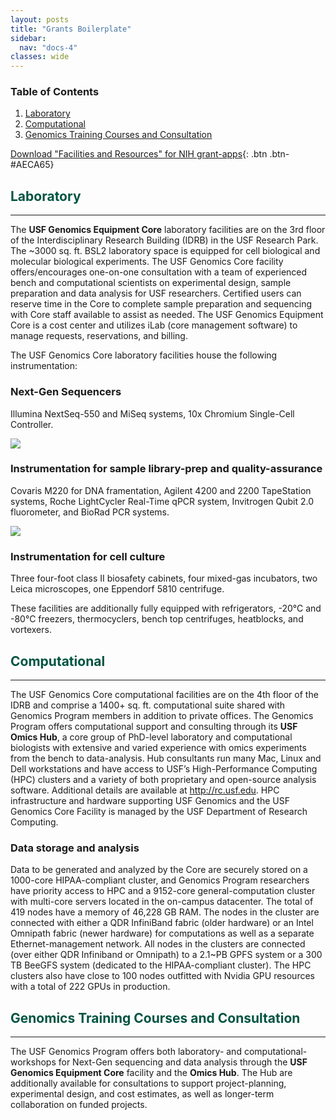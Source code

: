 ```yaml
--- 
layout: posts
title: "Grants Boilerplate"
sidebar:
  nav: "docs-4"
classes: wide
---
```

### Table of Contents

1. [Laboratory](#laboratory)
2. [Computational](#computational)
3. [Genomics Training Courses and Consultation](#genomics-training)

[Download "Facilities and Resources" for NIH grant-apps](https://github.com/janelledonglasan/usfomicshub.github.io/raw/master/FacilitiesResources/Facilities_and_Resources.docx){: .btn .btn-#AECA65}


<a id="laboratory"></a>
<h2 style="color:#005440">Laboratory</h2>

***

The **USF Genomics Equipment Core** laboratory facilities are on the 3rd floor of the Interdisciplinary Research Building (IDRB) in the USF Research Park.  The ~3000 sq. ft. BSL2 laboratory space is equipped for cell biological and molecular biological experiments. The USF Genomics Core facility offers/encourages one-on-one consultation with a team of experienced bench and computational scientists on experimental design, sample preparation and data analysis for USF researchers. Certified users can reserve time in the Core to complete
sample preparation and sequencing with Core staff available to assist as needed. The USF
Genomics Equipment Core is a cost center and utilizes iLab (core management software) to
manage requests, reservations, and billing.

The USF Genomics Core laboratory facilities house the following instrumentation:

### Next-Gen Sequencers
Illumina NextSeq-550 and MiSeq systems, 10x Chromium Single-Cell Controller.

<img src="https://github.com/usfomicshub/usfomicshub.github.io/blob/master/images/nextgen_singlecell.png?raw=TRUE" class="center"> 

### Instrumentation for sample library-prep and quality-assurance
Covaris M220 for DNA framentation, Agilent 4200 and 2200 TapeStation systems, Roche LightCycler Real-Time qPCR system, Invitrogen Qubit 2.0 fluorometer, and BioRad PCR systems.

<img src="https://github.com/usfomicshub/usfomicshub.github.io/blob/master/images/samp_libprep.png?raw=TRUE" class="center"> 

### Instrumentation for cell culture
Three four-foot class II biosafety cabinets, four mixed-gas incubators, two Leica microscopes, one Eppendorf 5810 centrifuge.

These facilities are additionally fully equipped with refrigerators, -20°C and -80°C freezers, thermocyclers, bench top centrifuges, heatblocks, and vortexers.

  

<a id="computational"></a>
<h2 style="color:#005440">Computational</h2>

***

The USF Genomics Core computational facilities are on the 4th floor of the IDRB and comprise a 1400+ sq. ft. computational suite shared with Genomics Program members in addition to private offices. The Genomics Program offers computational support and consulting through its **USF Omics Hub**, a core group of PhD-level laboratory and computational biologists with extensive and varied experience with omics experiments from the bench to data-analysis. Hub consultants run many Mac, Linux and Dell workstations and have access to USF’s High-Performance Computing (HPC) clusters and a variety of both proprietary and open-source analysis software. Additional details are available at http://rc.usf.edu. HPC infrastructure and hardware supporting USF Genomics and the USF Genomics Core Facility is managed by the USF Department of Research Computing.

### Data storage and analysis

Data to be generated and analyzed by the Core are securely stored on a 1000-core HIPAA-compliant cluster, and Genomics Program researchers have priority access to HPC and a 9152-core general-computation cluster with multi-core servers located in the on-campus datacenter. The total of 419 nodes have a memory of 46,228 GB RAM. The nodes in the cluster are connected with either a QDR InfiniBand fabric (older hardware) or an Intel Omnipath fabric (newer hardware) for computations as well as a separate Ethernet-management network.  All nodes in the clusters are connected (over either QDR Infiniband or Omnipath) to a 2.1~PB GPFS system or a 300 TB BeeGFS system (dedicated to the HIPAA-compliant cluster). The HPC clusters also have close to 100 nodes outfitted with Nvidia GPU resources with a total of 222 GPUs in production.


<a id="genomics-training"></a>
<h2 style="color:#005440">Genomics Training Courses and Consultation</h2>

***

The USF Genomics Program offers both laboratory- and computational- workshops for Next-Gen sequencing and data analysis through the **USF Genomics Equipment Core** facility and the **Omics Hub**. The Hub are additionally available for consultations to support project-planning, experimental design, and cost estimates, as well as longer-term collaboration on funded projects. 
